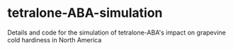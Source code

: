 # tetralone-ABA-simulation
Details and code for the simulation of tetralone-ABA's impact on grapevine cold hardiness in North America
